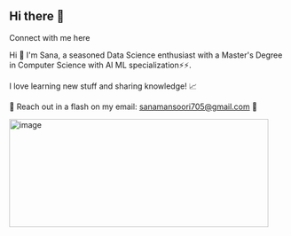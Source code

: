 ## Hi there 👋
Connect with me here 

Hi 👋 I'm Sana, a seasoned Data Science enthusiast with a Master's Degree in Computer Science with AI ML specialization⚡⚡.

I love learning new stuff and sharing knowledge! 📈

📧 Reach out in a flash on my email: sanamansoori705@gmail.com 🚀

<img width="467" height="195" alt="image" src="https://github.com/user-attachments/assets/8ddeb48b-d04e-47b0-bc1c-2d8cd1a4955a" />


<!--
**sanaa-04/sanaa-04** is a ✨ _special_ ✨ repository because its `README.md` (this file) appears on your GitHub profile.

Here are some ideas to get you started:

- 🔭 I’m currently working on ...
- 🌱 I’m currently learning ...
- 👯 I’m looking to collaborate on ...
- 🤔 I’m looking for help with ...
- 💬 Ask me about ...
- 📫 How to reach me: ...
- 😄 Pronouns: ...
- ⚡ Fun fact: ...
-->
